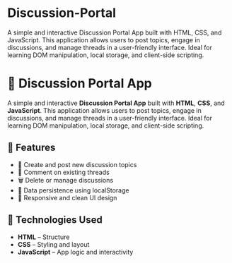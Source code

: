 # Discussion-Portal
A simple and interactive Discussion Portal App built with HTML, CSS, and JavaScript. This application allows users to post topics, engage in discussions, and manage threads in a user-friendly interface. Ideal for learning DOM manipulation, local storage, and client-side scripting.

# 📢 Discussion Portal App

A simple and interactive **Discussion Portal App** built with **HTML**, **CSS**, and **JavaScript**. This application allows users to post topics, engage in discussions, and manage threads in a user-friendly interface. Ideal for learning DOM manipulation, local storage, and client-side scripting.

## 🔧 Features

- 📝 Create and post new discussion topics  
- 💬 Comment on existing threads  
- 🗑️ Delete or manage discussions  
- 💾 Data persistence using localStorage  
- 📱 Responsive and clean UI design  

## 🚀 Technologies Used

- **HTML** – Structure  
- **CSS** – Styling and layout  
- **JavaScript** – App logic and interactivity  




